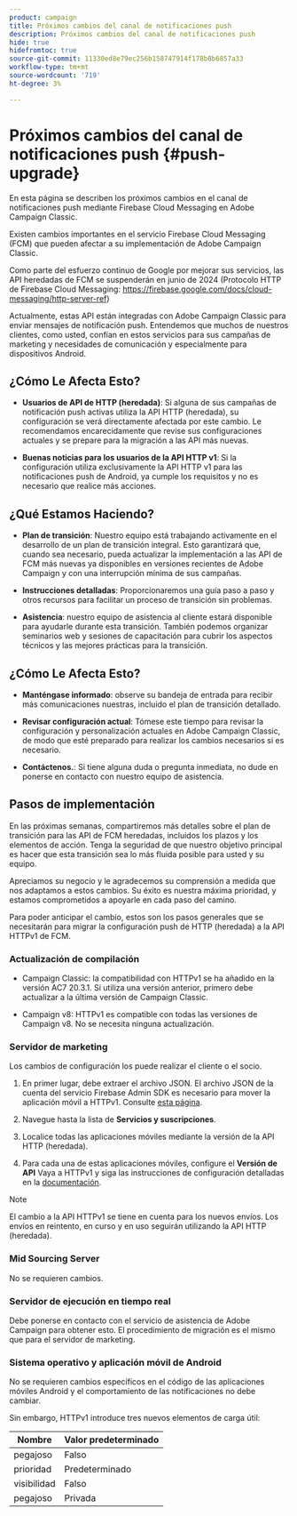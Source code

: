 ```yaml
---
product: campaign
title: Próximos cambios del canal de notificaciones push
description: Próximos cambios del canal de notificaciones push
hide: true
hidefromtoc: true
source-git-commit: 11330ed8e79ec256b158747914f178b8b6857a33
workflow-type: tm+mt
source-wordcount: '719'
ht-degree: 3%

---
```


# Próximos cambios del canal de notificaciones push {#push-upgrade}

En esta página se describen los próximos cambios en el canal de notificaciones push mediante Firebase Cloud Messaging en Adobe Campaign Classic.

Existen cambios importantes en el servicio Firebase Cloud Messaging (FCM) que pueden afectar a su implementación de Adobe Campaign Classic.

Como parte del esfuerzo continuo de Google por mejorar sus servicios, las API heredadas de FCM se suspenderán en junio de 2024 (Protocolo HTTP de Firebase Cloud Messaging: https://firebase.google.com/docs/cloud-messaging/http-server-ref)

Actualmente, estas API están integradas con Adobe Campaign Classic para enviar mensajes de notificación push. Entendemos que muchos de nuestros clientes, como usted, confían en estos servicios para sus campañas de marketing y necesidades de comunicación y especialmente para dispositivos Android.

## ¿Cómo Le Afecta Esto?

* **Usuarios de API de HTTP (heredada)**: Si alguna de sus campañas de notificación push activas utiliza la API HTTP (heredada), su configuración se verá directamente afectada por este cambio. Le recomendamos encarecidamente que revise sus configuraciones actuales y se prepare para la migración a las API más nuevas.

* **Buenas noticias para los usuarios de la API HTTP v1**: Si la configuración utiliza exclusivamente la API HTTP v1 para las notificaciones push de Android, ya cumple los requisitos y no es necesario que realice más acciones.

## ¿Qué Estamos Haciendo?

* **Plan de transición**: Nuestro equipo está trabajando activamente en el desarrollo de un plan de transición integral. Esto garantizará que, cuando sea necesario, pueda actualizar la implementación a las API de FCM más nuevas ya disponibles en versiones recientes de Adobe Campaign y con una interrupción mínima de sus campañas.

* **Instrucciones detalladas**: Proporcionaremos una guía paso a paso y otros recursos para facilitar un proceso de transición sin problemas.

* **Asistencia**: nuestro equipo de asistencia al cliente estará disponible para ayudarle durante esta transición. También podemos organizar seminarios web y sesiones de capacitación para cubrir los aspectos técnicos y las mejores prácticas para la transición.

## ¿Cómo Le Afecta Esto?

* **Manténgase informado**: observe su bandeja de entrada para recibir más comunicaciones nuestras, incluido el plan de transición detallado.

* **Revisar configuración actual**: Tómese este tiempo para revisar la configuración y personalización actuales en Adobe Campaign Classic, de modo que esté preparado para realizar los cambios necesarios si es necesario.

* **Contáctenos.**: Si tiene alguna duda o pregunta inmediata, no dude en ponerse en contacto con nuestro equipo de asistencia.

## Pasos de implementación

En las próximas semanas, compartiremos más detalles sobre el plan de transición para las API de FCM heredadas, incluidos los plazos y los elementos de acción. Tenga la seguridad de que nuestro objetivo principal es hacer que esta transición sea lo más fluida posible para usted y su equipo.

Apreciamos su negocio y le agradecemos su comprensión a medida que nos adaptamos a estos cambios. Su éxito es nuestra máxima prioridad, y estamos comprometidos a apoyarle en cada paso del camino.

Para poder anticipar el cambio, estos son los pasos generales que se necesitarán para migrar la configuración push de HTTP (heredada) a la API HTTPv1 de FCM.

### Actualización de compilación

* Campaign Classic: la compatibilidad con HTTPv1 se ha añadido en la versión AC7 20.3.1. Si utiliza una versión anterior, primero debe actualizar a la última versión de Campaign Classic.

* Campaign v8: HTTPv1 es compatible con todas las versiones de Campaign v8. No se necesita ninguna actualización.

### Servidor de marketing

Los cambios de configuración los puede realizar el cliente o el socio.

1. En primer lugar, debe extraer el archivo JSON. El archivo JSON de la cuenta del servicio Firebase Admin SDK es necesario para mover la aplicación móvil a HTTPv1. Consulte [esta página](https://firebase.google.com/docs/admin/setup#initialize-sdk).

1. Navegue hasta la lista de **Servicios y suscripciones**.

1. Localice todas las aplicaciones móviles mediante la versión de la API HTTP (heredada).

1. Para cada una de estas aplicaciones móviles, configure el **Versión de API** Vaya a HTTPv1 y siga las instrucciones de configuración detalladas en la [documentación](https://experienceleague.adobe.com/docs/campaign-classic/using/sending-messages/sending-push-notifications/configure-the-mobile-app/configuring-the-mobile-application-android.html).

>[!NOTE]
>
>El cambio a la API HTTPv1 se tiene en cuenta para los nuevos envíos. Los envíos en reintento, en curso y en uso seguirán utilizando la API HTTP (heredada).

### Mid Sourcing Server

No se requieren cambios.

### Servidor de ejecución en tiempo real

Debe ponerse en contacto con el servicio de asistencia de Adobe Campaign para obtener esto. El procedimiento de migración es el mismo que para el servidor de marketing.

### Sistema operativo y aplicación móvil de Android

No se requieren cambios específicos en el código de las aplicaciones móviles Android y el comportamiento de las notificaciones no debe cambiar.

Sin embargo, HTTPv1 introduce tres nuevos elementos de carga útil:

| Nombre | Valor predeterminado |
|---|---|
| pegajoso | Falso |
| prioridad | Predeterminado |
| visibilidad | Falso |
| pegajoso | Privada |
